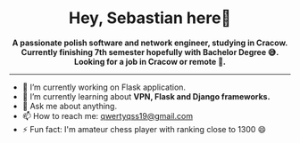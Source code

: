 ### <h1 align="center">Hey, Sebastian here👋</h1>


**<p align="center">A passionate polish software and network engineer, studying in Cracow. Currently finishing 7th semester hopefully with Bachelor Degree 😅. Looking for a job in Cracow or remote 🌴.</p>**

---------------------------------


- 🔭 I’m currently working on Flask application.
- 🌱 I’m currently learning about **VPN, Flask and Django frameworks.**
- 💬 Ask me about anything.
- 📫 How to reach me: qwertyqss19@gmail.com
- ⚡ Fun fact: I'm amateur chess player with ranking close to 1300 😄

<!--
**tlalky/tlalky** is a ✨ _special_ ✨ repository because its `README.md` (this file) appears on your GitHub profile.

Here are some ideas to get you started:

- 🔭 I’m currently working on ...
- 🌱 I’m currently learning ...
- 👯 I’m looking to collaborate on ...
- 🤔 I’m looking for help with ...
- 💬 Ask me about ...
- 📫 How to reach me: ...
- 😄 Pronouns: ...
- ⚡ Fun fact: ...
-->
